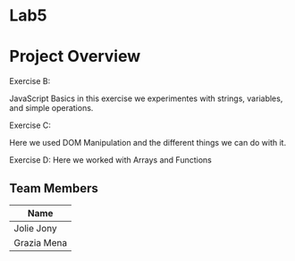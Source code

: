 # Lab5
# Project Overview

Exercise B:

 JavaScript Basics
in this exercise we experimentes with strings, variables, and simple operations.

Exercise C:

 Here we used DOM Manipulation and the different things we can do with it.

Exercise D: 
Here we worked with Arrays and Functions

## Team Members
|   Name     |
|------------|
| Jolie Jony |
| Grazia Mena|

